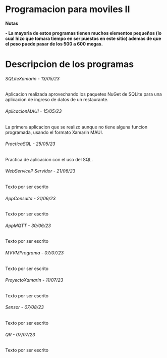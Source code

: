 # Programacion para moviles II

<!----Notas----> 
**Notas**

**- La mayoria de estos programas tienen muchos elementos pequeños (lo cual hizo que tomara tiempo en ser puestos en este sitio) ademas de que el peso puede pasar de los 500 a 600 megas.**
<!----Separador de las notas---->

<!----Directorio con descripcion de los programas---->
# Descripcion de los programas
###### SQLiteXamarin - 13/05/23
Aplicacion realizada aprovechando los paquetes NuGet de SQLite para una aplicacion de ingreso de datos de un restaurante.

<!----Separador---->

###### AplicacionMAUI - 15/05/23
La primera aplicacion que se realizo aunque no tiene alguna funcion programada, usando el formato Xamarin MAUI.

<!----Separador---->

###### PracticaSQL - 25/05/23
Practica de aplicacion con el uso del SQL.

<!----Separador---->

###### WebServiceP Servidor - 21/06/23
Texto por ser escrito

<!----Separador---->

###### AppConsulta - 21/06/23
Texto por ser escrito

<!----Separador---->

###### AppMQTT - 30/06/23
Texto por ser escrito

<!----Separador---->

###### MVVMPrograma - 07/07/23
Texto por ser escrito

<!----Separador---->

###### ProyectoXamarin - 11/07/23
Texto por ser escrito

<!----Separador---->

###### Sensor - 07/08/23
Texto por ser escrito

<!----Separador---->

###### QR - 07/07/23
Texto por ser escrito

<!----Separador del directorio con descripcion de los programas---->